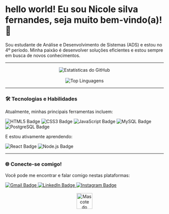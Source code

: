 # hello world! Eu sou Nicole silva fernandes, seja muito bem-vindo(a)! 👋

Sou estudante de Análise e Desenvolvimento de Sistemas (ADS) e estou no 4º período.
Minha paixão é desenvolver soluções eficientes e estou sempre em busca de novos conhecimentos.

---

<div align="center">
  <img src="https://github-readme-stats.vercel.app/api?username=[SEU_USUÁRIO]&show_icons=true&theme=dark&include_all_commits=true&count_private=true&locale=pt-br" alt="Estatísticas do GitHub" />
</div>

<br>

<div align="center">
  <img src="https://github-readme-stats.vercel.app/api/top-langs/?username=[SEU_USUÁRIO]&layout=compact&theme=dark&locale=pt-br" alt="Top Linguagens" />
</div>

---

### 🛠️ Tecnologias e Habilidades

Atualmente, minhas principais ferramentas incluem:

<div align="left">
  <img src="https://img.shields.io/badge/HTML5-E34F26?style=for-the-badge&logo=html5&logoColor=white" alt="HTML5 Badge">
  <img src="https://img.shields.io/badge/CSS3-1572B6?style=for-the-badge&logo=css3&logoColor=white" alt="CSS3 Badge">
  <img src="https://img.shields.io/badge/JavaScript-F7DF1E?style=for-the-badge&logo=javascript&logoColor=black" alt="JavaScript Badge">
  <img src="https://img.shields.io/badge/MySQL-4479A1?style=for-the-badge&logo=mysql&logoColor=white" alt="MySQL Badge">
  <img src="https://img.shields.io/badge/PostgreSQL-316192?style=for-the-badge&logo=postgresql&logoColor=white" alt="PostgreSQL Badge">
</div>

E estou ativamente aprendendo:

<div align="left">
  <img src="https://img.shields.io/badge/React-61DAFB?style=for-the-badge&logo=react&logoColor=black" alt="React Badge">
  <img src="https://img.shields.io/badge/Node.js-339933?style=for-the-badge&logo=node.js&logoColor=white" alt="Node.js Badge">
</div>

---

### 🌐 Conecte-se comigo!

Você pode me encontrar e falar comigo nestas plataformas:

<div align="left">
  <a href="mailto:[nicolefernandes406@gmail.com]" target="_blank">
    <img src="https://img.shields.io/badge/Gmail-D14836?style=for-the-badge&logo=gmail&logoColor=white" alt="Gmail Badge">
  </a>
  <a href="https://www.linkedin.com/in/[https://www.linkedin.com/in/nicole-fernandes-2a573a381/]" target="_blank">
    <img src="https://img.shields.io/badge/LinkedIn-0077B5?style=for-the-badge&logo=linkedin&logoColor=white" alt="LinkedIn Badge">
  </a>
  <a href="https://instagram.com/[https://www.instagram.com/nih_silvanf?igsh=MXdrYWZnM2t5cDU1Mg==]" target="_blank">
    <img src="https://img.shields.io/badge/Instagram-E4405F?style=for-the-badge&logo=instagram&logoColor=white" alt="Instagram Badge">
  </a>
  
</div>

<br>

<div align="center">
  <img src="https://raw.githubusercontent.com/catppuccin/catppuccin/main/assets/images/cat-github.svg" alt="Mascote do GitHub - Catppuccin Theme" width="50" height="50">
</div>
